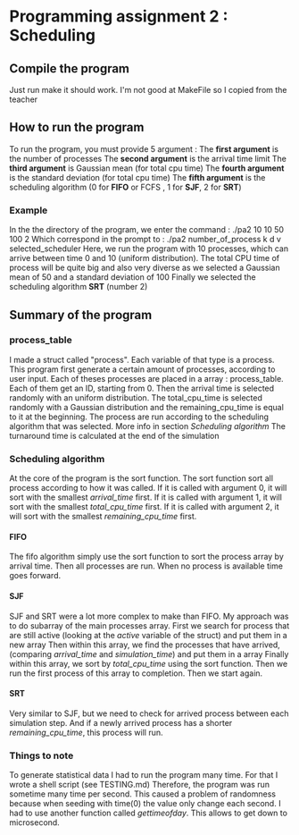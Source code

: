 
# Programming assignment 2 : Scheduling
## Compile the program
Just run make it should work. I'm not good at MakeFile so I copied from the teacher

## How to run the program
To run the program, you must provide 5 argument :
The **first argument** is the number of processes
The **second argument** is the arrival time limit
The **third argument** is Gaussian mean (for total cpu time)
The **fourth argument** is the standard deviation (for total cpu time)
The **fifth argument** is the scheduling algorithm (0 for **FIFO** or FCFS , 1 for **SJF**, 2 for **SRT**)
### Example
In the the directory of the program, we enter the command :
./pa2 10 10 50 100 2
Which correspond in the prompt to :
./pa2 number_of_process k d v selected_scheduler
Here, we run the program with 10 processes, which can arrive between time 0 and 10 (uniform distribution).
The total CPU time of process will be quite big and also very diverse as we selected a Gaussian mean of 50 and a standard deviation of 100
Finally we selected the scheduling algorithm **SRT** (number 2)

## Summary of the program
### process_table
I made a struct called "process". Each variable of that type is a process.
This program first generate a certain amount of processes, according to user input.
Each of theses processes are placed in a array : process_table. Each of them get an ID, starting from 0.
Then the arrival time is selected randomly with an uniform distribution.
The total_cpu_time is selected randomly with a Gaussian distribution and the remaining_cpu_time is equal to it at the beginning.
The process are run according to the scheduling algorithm that was selected. More info in section *Scheduling algorithm*
The turnaround time is calculated at the end of the simulation

### Scheduling algorithm

At the core of the program is the sort function. The sort function sort all process according to how it was called.
If it is called with argument 0, it will sort with the smallest *arrival_time* first.
If it is called with argument 1, it will sort with the smallest *total_cpu_time* first.
If it is called with argument 2, it will sort with the smallest *remaining_cpu_time* first.
#### FIFO
The fifo algorithm simply use the sort function to sort the process array by arrival time. Then all processes are run. When no process is available time goes forward.
#### SJF
SJF and SRT were a lot more complex to make than FIFO.
My approach was to do subarray of the main processes array.
First we search for process that are still active (looking at the *active* variable of the struct) and put them in a new array
Then within this array, we find the processes that have arrived, (comparing *arrival_time* and *simulation_time*) and put them in a array
Finally within this array, we sort by *total_cpu_time* using the sort function. Then we run the first process of this array to completion. Then we start again.
#### SRT
Very similar to SJF, but we need to check for arrived process between each simulation step. And if a newly arrived process has a shorter *remaining_cpu_time*, this process will run.

### Things to note

To generate statistical data I had to run the program many time. For that I wrote a shell script (see TESTING.md)
Therefore, the program was run sometime many time per second.
This caused a problem of randomness because when seeding with time(0) the value only change each second.
I had to use another function called *gettimeofday*. This allows to get down to microsecond.
